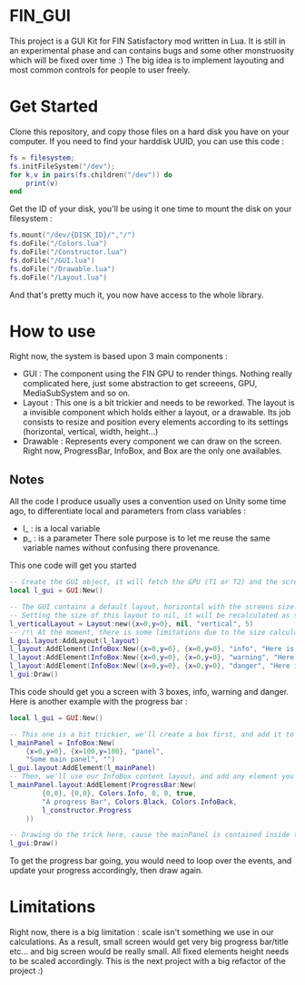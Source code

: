 # FIN_GUI
This project is a GUI Kit for FIN Satisfactory mod written in Lua. It is still in an experimental phase and can contains bugs and some other monstruosity which will be fixed over time :)
The big idea is to implement layouting and most common controls for people to user freely. 

# Get Started
Clone this repository, and copy those files on a hard disk you have on your computer. If you need to find your harddisk UUID, you can use this code : 
```lua
fs = filesystem;
fs.initFileSystem("/dev");
for k,v in pairs(fs.children("/dev")) do
	print(v)
end
```

Get the ID of your disk, you'll be using it one time to mount the disk on your filesystem : 
```lua
fs.mount("/dev/{DISK_ID}/","/")
fs.doFile("/Colors.lua")
fs.doFile("/Constructor.lua")
fs.doFile("/GUI.lua")
fs.doFile("/Drawable.lua")
fs.doFile("/Layout.lua")
```

And that's pretty much it, you now have access to the whole library.


# How to use
Right now, the system is based upon 3 main components :
* GUI : The component using the FIN GPU to render things. Nothing really complicated here, just some abstraction to get screeens, GPU, MediaSubSystem and so on.
* Layout : This one is a bit trickier and needs to be reworked. The layout is a invisible component which holds either a layout, or a drawable. Its job consists to resize and position every elements according to its settings (horizontal, vertical, width, height...)
* Drawable : Represents every component we can draw on the screen. Right now, ProgressBar, InfoBox, and Box are the only one availables.

## Notes
All the code I produce usually uses a convention used on Unity some time ago, to differentiate local and parameters from class variables : 
* l_ : is a local variable
* p_ : is a parameter
There sole purpose is to let me reuse the same variable names without confusing there provenance.

This one code will get you started
```lua
-- Create the GUI object, it will fetch the GPU (T1 or T2) and the screen. It will spill and error if it can't find anything.
local l_gui = GUI:New()

-- The GUI contains a default layout, horizontal with the screens size.
-- Setting the size of this layout to nil, it will be recalculated as soon as it is inside another element with a known size.
l_verticalLayout = Layout:new({x=0,y=0}, nil, "vertical", 5)
-- /!\ At the moment, there is some limitations due to the size calculations. We have to add the layout before anything else, or the elements we add will be calculated with a size of 0, since this layout doesn't have a size yet.
l_gui.layout:AddLayout(l_layout)
l_layout:AddElement(InfoBox:New({x=0,y=0}, {x=0,y=0}, "info", "Here is some info !", "And some content you can put with it :)"))
l_layout:AddElement(InfoBox:New({x=0,y=0}, {x=0,y=0}, "warning", "Here is some info !", "And some content you can put with it :)"))
l_layout:AddElement(InfoBox:New({x=0,y=0}, {x=0,y=0}, "danger", "Here is some info !", "And some content you can put with it :)"))
l_gui:Draw()
```

This code should get you a screen with 3 boxes, info, warning and danger. 
Here is another example with the progress bar : 
```lua
local l_gui = GUI:New()

-- This one is a bit trickier, we'll create a box first, and add it to the main layout of the GUI :
l_mainPanel = InfoBox:New(
	{x=0,y=0}, {x=100,y=100}, "panel", 
	"Some main panel", "")
l_gui.layout:AddElement(l_mainPanel)
-- Then, we'll use our InfoBox content layout, and add any element you'd like to it, progressBar for this example.
l_mainPanel.layout:AddElement(ProgressBar:New(
		{0,0}, {0,0}, Colors.Info, 0, 0, true, 
		"A progress Bar", Colors.Black, Colors.InfoBack, 
		l_constructor.Progress
	))

-- Drawing do the trick here, cause the mainPanel is contained inside the main GUI Layout. Some the GUI can recalculate everyone from top to bottom
l_gui:Draw()
```

To get the progress bar going, you would need to loop over the events, and update your progress accordingly, then draw again. 

# Limitations
Right now, there is a big limitation : scale isn't something we use in our calculations. As a result, small screen would get very big progress bar/title etc... and big screen would be really small. All fixed elements height needs to be scaled accordingly. This is the next project with a big refactor of the project :)
